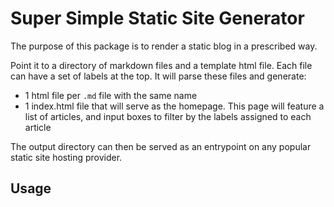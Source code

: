 # Super Simple Static Site Generator

The purpose of this package is to render a static blog in a prescribed way.

Point it to a directory of markdown files and a template html file. Each file can have a set of labels at the top. It will parse these files and generate:
- 1 html file per `.md` file with the same name
- 1 index.html file that will serve as the homepage. This page will feature a list of articles, and input boxes to filter by the labels assigned to each article

The output directory can then be served as an entrypoint on any popular static site hosting provider.

## Usage
